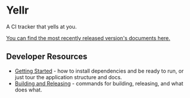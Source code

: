# Yellr

A CI tracker that yells at you.

[You can find the most recently released version's documents here.](http://ic-yellr.s3-website-us-east-1.amazonaws.com/doc/)

## Developer Resources

* [Getting Started](GETTING_STARTED.md) - how to install dependencies and be ready to run, or just tour the application structure and docs.
* [Building and Releasing](BUILDING_AND_RELEASING.md) - commands for building, releasing, and what does what.
